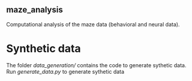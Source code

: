 ## maze_analysis
Computational analysis of the maze data (behavioral and neural data).

# Synthetic data 
The folder _data_generation/_ contains the code to generate sythetic data. Run _generate_data.py_ to generate sythetic data





